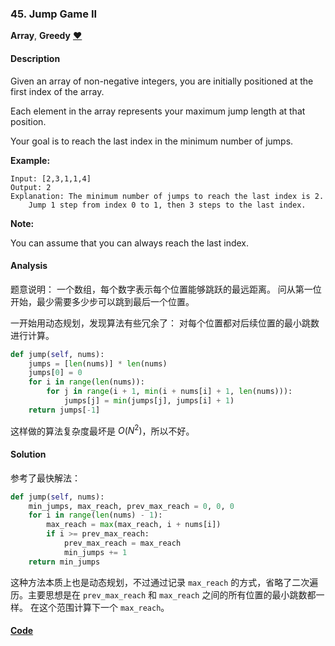 ### 45. Jump Game II

**Array**, **Greedy**    [❤️](https://leetcode.com/problems/jump-game-ii)    

#### Description

Given an array of non-negative integers, you are initially positioned at the first index of the array.

Each element in the array represents your maximum jump length at that position.

Your goal is to reach the last index in the minimum number of jumps.

**Example:**

```
Input: [2,3,1,1,4]
Output: 2
Explanation: The minimum number of jumps to reach the last index is 2.
    Jump 1 step from index 0 to 1, then 3 steps to the last index.
```

**Note:**

You can assume that you can always reach the last index.

#### Analysis

题意说明： 一个数组，每个数字表示每个位置能够跳跃的最远距离。 问从第一位开始，最少需要多少步可以跳到最后一个位置。

一开始用动态规划，发现算法有些冗余了： 对每个位置都对后续位置的最小跳数进行计算。

```python
def jump(self, nums):
    jumps = [len(nums)] * len(nums)
    jumps[0] = 0
    for i in range(len(nums)):
        for j in range(i + 1, min(i + nums[i] + 1, len(nums))):
            jumps[j] = min(jumps[j], jumps[i] + 1)
    return jumps[-1]
```

这样做的算法复杂度最坏是 $O(N^2)$，所以不好。

#### Solution

参考了最快解法：

```python
def jump(self, nums):
    min_jumps, max_reach, prev_max_reach = 0, 0, 0
    for i in range(len(nums) - 1):
        max_reach = max(max_reach, i + nums[i])
        if i >= prev_max_reach:
            prev_max_reach = max_reach
            min_jumps += 1
    return min_jumps
```

 这种方法本质上也是动态规划，不过通过记录 `max_reach` 的方式，省略了二次遍历。主要思想是在 `prev_max_reach` 和 `max_reach` 之间的所有位置的最小跳数都一样。 在这个范围计算下一个 `max_reach`。


#### [Code](../python/45.%20Jump%20Game%20II.py)
